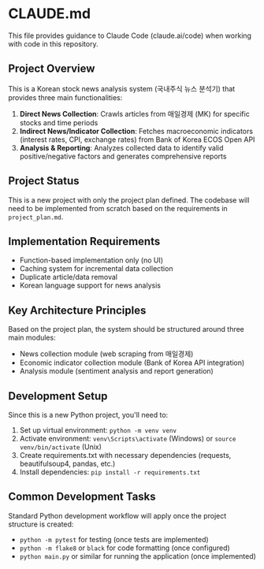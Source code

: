 # CLAUDE.md

This file provides guidance to Claude Code (claude.ai/code) when working with code in this repository.

## Project Overview

This is a Korean stock news analysis system (국내주식 뉴스 분석기) that provides three main functionalities:

1. **Direct News Collection**: Crawls articles from 매일경제 (MK) for specific stocks and time periods
2. **Indirect News/Indicator Collection**: Fetches macroeconomic indicators (interest rates, CPI, exchange rates) from Bank of Korea ECOS Open API
3. **Analysis & Reporting**: Analyzes collected data to identify valid positive/negative factors and generates comprehensive reports

## Project Status

This is a new project with only the project plan defined. The codebase will need to be implemented from scratch based on the requirements in `project_plan.md`.

## Implementation Requirements

- Function-based implementation only (no UI)
- Caching system for incremental data collection
- Duplicate article/data removal
- Korean language support for news analysis

## Key Architecture Principles

Based on the project plan, the system should be structured around three main modules:
- News collection module (web scraping from 매일경제)
- Economic indicator collection module (Bank of Korea API integration)  
- Analysis module (sentiment analysis and report generation)

## Development Setup

Since this is a new Python project, you'll need to:
1. Set up virtual environment: `python -m venv venv`
2. Activate environment: `venv\Scripts\activate` (Windows) or `source venv/bin/activate` (Unix)
3. Create requirements.txt with necessary dependencies (requests, beautifulsoup4, pandas, etc.)
4. Install dependencies: `pip install -r requirements.txt`

## Common Development Tasks

Standard Python development workflow will apply once the project structure is created:
- `python -m pytest` for testing (once tests are implemented)
- `python -m flake8` or `black` for code formatting (once configured)
- `python main.py` or similar for running the application (once implemented)